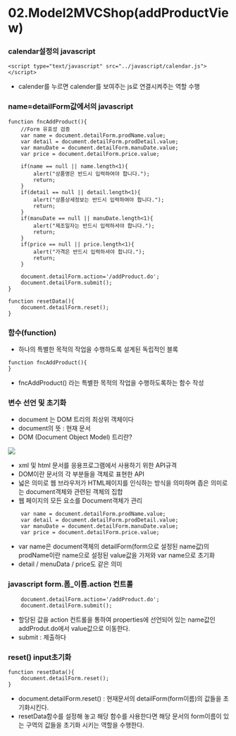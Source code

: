 # 02.Model2MVCShop(addProductView)
### calendar설정의 javascript
```
<script type="text/javascript" src="../javascript/calendar.js">
</script>
```
- calender를 누르면 calender를 보여주는 js로 연결시켜주는 역할 수행

### name=detailForm값에서의 javascript
```
function fncAddProduct(){
	//Form 유효성 검증
 	var name = document.detailForm.prodName.value;
	var detail = document.detailForm.prodDetail.value;
	var manuDate = document.detailForm.manuDate.value;
	var price = document.detailForm.price.value;

	if(name == null || name.length<1){
		alert("상품명은 반드시 입력하여야 합니다.");
		return;
	}
	if(detail == null || detail.length<1){
		alert("상품상세정보는 반드시 입력하여야 합니다.");
		return;
	}
	if(manuDate == null || manuDate.length<1){
		alert("제조일자는 반드시 입력하셔야 합니다.");
		return;
	}
	if(price == null || price.length<1){
		alert("가격은 반드시 입력하셔야 합니다.");
		return;
	}

	document.detailForm.action='/addProduct.do';
	document.detailForm.submit();
}

function resetData(){
	document.detailForm.reset();
}
```
### 함수(function)
- 하나의 특별한 목적의 작업을 수행하도록 설계된 독립적인 블록
```
function fncAddProduct(){
}
```
- fncAddProduct() 라는 특별한 목적의 작업을 수행하도록하는 함수 작성

### 변수 선언 및 초기화
- document 는 DOM 트리의 최상위 객체이다
- document의 뜻 : 현재 문서
- DOM (Document Object Model) 트리란?
<img src="https://miro.medium.com/max/1088/1*NA2VKR09ECb8PEgYDteR3w.gif">

  - xml 및 html 문서를 응용프로그램에서 사용하기 위한 API규격
  - DOM이란 문서의 각 부분들을 객체로 표현한 API
  - 넓은 의미로 웹 브라우저가 HTML페이지를 인식하는 방식을 의미하며 좁은 의미로는 document객체와 관련된 객체의 집합
  - 웹 페이지의 모든 요소를 Document객체가 관리

```
 	var name = document.detailForm.prodName.value;
	var detail = document.detailForm.prodDetail.value;
	var manuDate = document.detailForm.manuDate.value;
	var price = document.detailForm.price.value;
```
- var name은 document객체의 detailForm(form으로 설정된 name값)의 prodName이란 name으로 설정된 value값을 가져와 var name으로 초기화
- detail / menuData / price도 같은 의미

### javascript form.폼_이름.action 컨트롤
```
	document.detailForm.action='/addProduct.do';
	document.detailForm.submit();
```
- 할당된 값을 action 컨트롤을 통하여 properties에 선언되어 있는 name값인 addProdut.do에서 value값으로 이동한다.
- submit : 제출하다

### reset() input초기화
```
function resetData(){
	document.detailForm.reset();
}
```
- document.detailForm.reset() : 현재문서의 detailForm(form이름)의 값들을 초기화시킨다.
- resetData함수를 설정해 놓고 해당 함수를 사용한다면 해당 문서의 form이름이 있는 구역의 값들을 초기화 시키는 역할을 수행한다.
